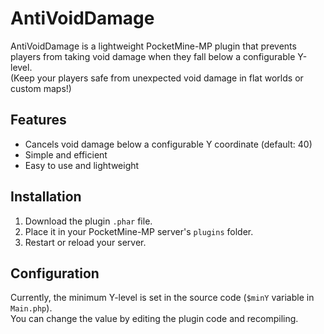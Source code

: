 # AntiVoidDamage

AntiVoidDamage is a lightweight PocketMine-MP plugin that prevents players from taking void damage when they fall below a configurable Y-level.  
(Keep your players safe from unexpected void damage in flat worlds or custom maps!)

## Features

- Cancels void damage below a configurable Y coordinate (default: 40)  
- Simple and efficient  
- Easy to use and lightweight

## Installation

1. Download the plugin `.phar` file.  
2. Place it in your PocketMine-MP server's `plugins` folder.  
3. Restart or reload your server.

## Configuration

Currently, the minimum Y-level is set in the source code (`$minY` variable in `Main.php`).  
You can change the value by editing the plugin code and recompiling.
